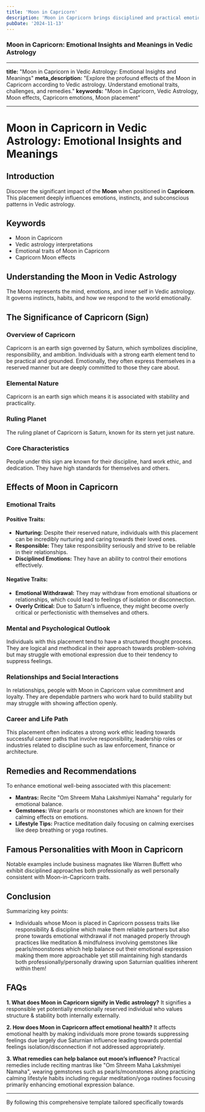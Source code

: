 ```yaml
---
title: 'Moon in Capricorn'
description: 'Moon in Capricorn brings disciplined and practical emotions. Individuals are responsible, ambitious, and may have a reserved approach to expressing feelings in Vedic Astrology'
pubDate: '2024-11-13'
---
```


### Moon in Capricorn: Emotional Insights and Meanings in Vedic Astrology

---

**title:** "Moon in Capricorn in Vedic Astrology: Emotional Insights and Meanings"
**meta_description:** "Explore the profound effects of the Moon in Capricorn according to Vedic astrology. Understand emotional traits, challenges, and remedies."
**keywords:** "Moon in Capricorn, Vedic Astrology, Moon effects, Capricorn emotions, Moon placement"

---

# Moon in Capricorn in Vedic Astrology: Emotional Insights and Meanings

## Introduction

Discover the significant impact of the **Moon** when positioned in **Capricorn**. This placement deeply influences emotions, instincts, and subconscious patterns in Vedic astrology.

## Keywords

- Moon in Capricorn
- Vedic astrology interpretations
- Emotional traits of Moon in Capricorn
- Capricorn Moon effects

## Understanding the Moon in Vedic Astrology

The Moon represents the mind, emotions, and inner self in Vedic astrology. It governs instincts, habits, and how we respond to the world emotionally.

## The Significance of Capricorn (Sign)

### Overview of Capricorn
Capricorn is an earth sign governed by Saturn, which symbolizes discipline, responsibility, and ambition. Individuals with a strong earth element tend to be practical and grounded. Emotionally, they often express themselves in a reserved manner but are deeply committed to those they care about.

### Elemental Nature
Capricorn is an earth sign which means it is associated with stability and practicality.

### Ruling Planet
The ruling planet of Capricorn is Saturn, known for its stern yet just nature.

### Core Characteristics
People under this sign are known for their discipline, hard work ethic, and dedication. They have high standards for themselves and others.

## Effects of Moon in Capricorn

### Emotional Traits
#### Positive Traits:
- **Nurturing:** Despite their reserved nature, individuals with this placement can be incredibly nurturing and caring towards their loved ones.
- **Responsible:** They take responsibility seriously and strive to be reliable in their relationships.
- **Disciplined Emotions:** They have an ability to control their emotions effectively.

#### Negative Traits:
- **Emotional Withdrawal:** They may withdraw from emotional situations or relationships, which could lead to feelings of isolation or disconnection.
- **Overly Critical:** Due to Saturn's influence, they might become overly critical or perfectionistic with themselves and others.

### Mental and Psychological Outlook

Individuals with this placement tend to have a structured thought process. They are logical and methodical in their approach towards problem-solving but may struggle with emotional expression due to their tendency to suppress feelings.

### Relationships and Social Interactions

In relationships, people with Moon in Capricorn value commitment and loyalty. They are dependable partners who work hard to build stability but may struggle with showing affection openly.

### Career and Life Path

This placement often indicates a strong work ethic leading towards successful career paths that involve responsibility, leadership roles or industries related to discipline such as law enforcement, finance or architecture.

## Remedies and Recommendations

To enhance emotional well-being associated with this placement:

- **Mantras:** Recite "Om Shreem Maha Lakshmiyei Namaha" regularly for emotional balance.
- **Gemstones:** Wear pearls or moonstones which are known for their calming effects on emotions.
- **Lifestyle Tips:** Practice meditation daily focusing on calming exercises like deep breathing or yoga routines.

## Famous Personalities with Moon in Capricorn

Notable examples include business magnates like Warren Buffett who exhibit disciplined approaches both professionally as well personally consistent with Moon-in-Capricorn traits.

## Conclusion

Summarizing key points:

- Individuals whose Moon is placed in Capricorn possess traits like responsibility & discipline which make them reliable partners but also prone towards emotional withdrawal if not managed properly through practices like meditation & mindfulness involving gemstones like pearls/moonstones which help balance out their emotional expression making them more approachable yet still maintaining high standards both professionally/personally drawing upon Saturnian qualities inherent within them!


## FAQs


**1. What does Moon in Capricorn signify in Vedic astrology?**
It signifies a responsible yet potentially emotionally reserved individual who values structure & stability both internally externally.


**2. How does Moon in Capricorn affect emotional health?**
It affects emotional health by making individuals more prone towards suppressing feelings due largely due Saturnian influence leading towards potential feelings isolation/disconnection if not addressed appropriately.


**3. What remedies can help balance out moon’s influence?**
Practical remedies include reciting mantras like "Om Shreem Maha Lakshmiyei Namaha", wearing gemstones such as pearls/moonstones along practicing calming lifestyle habits including regular meditation/yoga routines focusing primarily enhancing emotional expression balance.


---

By following this comprehensive template tailored specifically towards